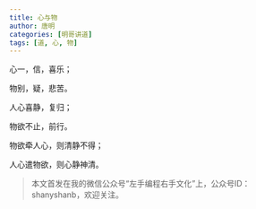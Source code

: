 ```yaml
---
title: 心与物
author: 唐明
categories: [明哥讲道]
tags: [道, 心, 物]
---
```

心一，信，喜乐；

物别，疑，悲苦。

人心喜静，复归；

<!--以上为摘要内容-->

物欲不止，前行。

物欲牵人心，则清静不得；

人心遣物欲，则心静神清。

>本文首发在我的微信公众号“左手编程右手文化”上，公众号ID：shanyshanb，欢迎关注。